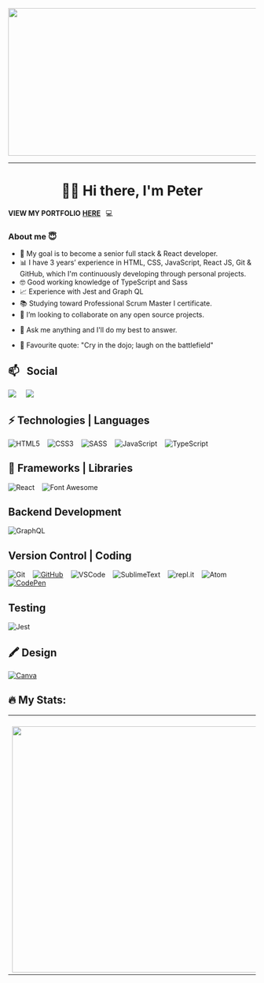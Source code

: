 <!-- <img src="https://github.com/peterirlam/peterirlam/blob/main/MatrixStyleCode.jpg" width="100%" height="300"> -->

<!-- ![LorumIpsumbg](https://user-images.githubusercontent.com/47816066/163557320-4befe4a4-d30c-4334-9bb0-77eaed0fc99c.jpg) -->

<!-- <img src="https://user-images.githubusercontent.com/47816066/163557320-4befe4a4-d30c-4334-9bb0-77eaed0fc99c.jpg" width="100%" height="300"> -->

<div align="center">
  <img src="https://media.giphy.com/media/dWesBcTLavkZuG35MI/giphy.gif" width="600" height="300"/>
</div>

---

<h1 align="center"><b>👨‍💻 Hi there, I'm Peter</b></h1>

**VIEW MY PORTFOLIO** [**HERE**](https://peter-irlam-portfolio.netlify.app/) &thinsp; :computer: 
<br/>

<h3 align="left">About me 😇</h3>

<!-- ## 👨‍💻 About Me: -->
<!-- Hello <img src="https://media.giphy.com/media/hvRJCLFzcasrR4ia7z/giphy.gif" width="30px"/> I work for Citizens Advice Lancashire West as a junior front end developer <img src="https://media.giphy.com/media/WUlplcMpOCEmTGBtBW/giphy.gif" width="30"> and general IT support manager.  --> 

- 🎯 My goal is to become a senior full stack & React developer.
- 📊  I have 3 years’ experience in HTML, CSS, JavaScript, React JS, Git & GitHub, which I'm continuously developing through personal projects. 
- 🤓 Good working knowledge of TypeScript and Sass
- 📈  Experience with Jest and Graph QL
- 📚 Studying toward Professional Scrum Master I certificate.
- 👯 I’m looking to collaborate on any open source projects.
<!-- - 🤔 I’m looking for help with ... -->
- 💬 Ask me anything and I'll do my best to answer.
<!-- - 📫 How to reach me: ... -->
<!-- - 😄 Pronouns: ... -->
- 📕 Favourite quote: "Cry in the dojo; laugh on the battlefield"

## 📫 &nbsp; Social

<p align="left">
  <a href="https://www.linkedin.com/in/peter-irlam/" target="_blank"><img src="https://img.shields.io/badge/linkedin-%230077B5.svg?&style=for-the-badge&logo=linkedin&logoColor=white" /></a>&nbsp;&nbsp;&nbsp;&nbsp;
  <a href="mailto:ilampeter@gmail.com?subject=Hello%20Ileri,%20From%20Github"><img src="https://img.shields.io/badge/gmail-%23D14836.svg?&style=for-the-badge&logo=gmail&logoColor=white" /></a>
</p>

## ⚡ Technologies | Languages

![HTML5](https://img.shields.io/badge/HTML5%20-%23E34F26.svg?&style=for-the-badge&logo=HTML5&logoColor=FFFFFF)&nbsp;&nbsp;&nbsp;
![CSS3](https://img.shields.io/badge/CSS3%20-%231572B6.svg?&style=for-the-badge&logo=CSS3&logoColor=FFFFFF)&nbsp;&nbsp;&nbsp;
![SASS](https://img.shields.io/badge/SASS-hotpink.svg?style=for-the-badge&logo=SASS&logoColor=white)&nbsp;&nbsp;&nbsp;
![JavaScript](https://img.shields.io/badge/JavaScript%20-%23323330.svg?&style=for-the-badge&logo=JavaScript&logoColor=F7DF1E)&nbsp;&nbsp;&nbsp;
![TypeScript](https://img.shields.io/badge/typescript-%23007ACC.svg?style=for-the-badge&logo=typescript&logoColor=white)

## 🚀 Frameworks | Libraries 

![React](https://img.shields.io/badge/react%20-%2300D9FF.svg?&style=for-the-badge&logo=react&logoColor=FFFFFF)&nbsp;&nbsp;&nbsp;
![Font Awesome](https://img.shields.io/badge/Font%20Awesome%20-%23339AF0.svg?&style=for-the-badge&logo=Font%20Awesome&logoColor=FFFFFF)

## Backend Development

![GraphQL](https://img.shields.io/badge/GraphQl-E10098?style=for-the-badge&logo=graphql&logoColor=white)

## Version Control | Coding

![Git](https://img.shields.io/badge/Git%20-%23302F2F.svg?&style=for-the-badge&logo=Git&logoColor=F05032)&nbsp;&nbsp;&nbsp;
[![GitHub](https://img.shields.io/badge/GitHub%20-%23181717.svg?&style=for-the-badge&logo=GitHub&logoColor=FFFFFF)](https://github.com/peterirlam)&nbsp;&nbsp;&nbsp;
![VSCode](https://img.shields.io/badge/VSCode%20-%232B2B30.svg?&style=for-the-badge&logo=Visual%20Studio%20Code&logoColor=007ACC)&nbsp;&nbsp;&nbsp;
![SublimeText](https://img.shields.io/badge/sublime_text-%23575757.svg?style=for-the-badge&logo=sublime-text&logoColor=important)&nbsp;&nbsp;&nbsp;
![repl.it](https://img.shields.io/badge/repl.it%20-%23101B30.svg?&style=for-the-badge&logo=repl.it&logoColor=93969C)&nbsp;&nbsp;&nbsp;
![Atom](https://img.shields.io/badge/Atom-%2366595C.svg?style=for-the-badge&logo=atom&logoColor=FFFFFF)&nbsp;&nbsp;&nbsp;
[![CodePen](https://img.shields.io/badge/CodePen%20-%23000000.svg?&style=for-the-badge&logo=CodePen&logoColor=FFFFFF)](https://codepen.io/peter-irlam)

## Testing
![Jest](https://img.shields.io/badge/-jest-%23C21325?style=for-the-badge&logo=jest&logoColor=white)

## 🖍 Design
[![Canva](https://img.shields.io/badge/Canva-%2300C4CC.svg?style=for-the-badge&logo=Canva&logoColor=FFFFFF)](https://www.pinterest.co.uk/xukkhini/_created/)

## :fire: My Stats:
<table><tr><td valign="top" width="52%">
<!--   <h2 align="center">🔥 MyStats:</h2> -->
<!-- [![GitHub Streak](http://github-readme-streak-stats.herokuapp.com?user=peterirlam&theme=cobalt)](https://git.io/streak-stats) -->
  <br />
  <img src="http://github-readme-streak-stats.herokuapp.com?user=peterirlam&theme=cobalt" width="500"/>
  <br />
</td><td valign="top" width="48%">
<!-- [![Top Langs](https://github-readme-stats.vercel.app/api/top-langs/?username=peterirlam&layout=compact&theme=radical)](https://github.com/anuraghazra/github-readme-stats) -->
<br />
<img src="https://github-readme-stats.vercel.app/api/top-langs/?username=peterirlam&layout=compact&theme=radical" width="500" />
<br />
</tr></tr></table> 
